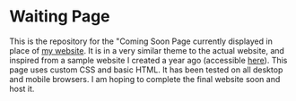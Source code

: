 # Waiting Page

This is the repository for the "Coming Soon Page currently displayed in place of [my website](https://www.arizsiddiqui.xyz/). It is in a very similar theme to the actual website, and inspired from a sample website I created a year ago (accessible [here](https://www.sylviesbistro.github.io/)). This page uses custom CSS and basic HTML. It has been tested on all desktop and mobile browsers. I am hoping to complete the final website soon and host it.
